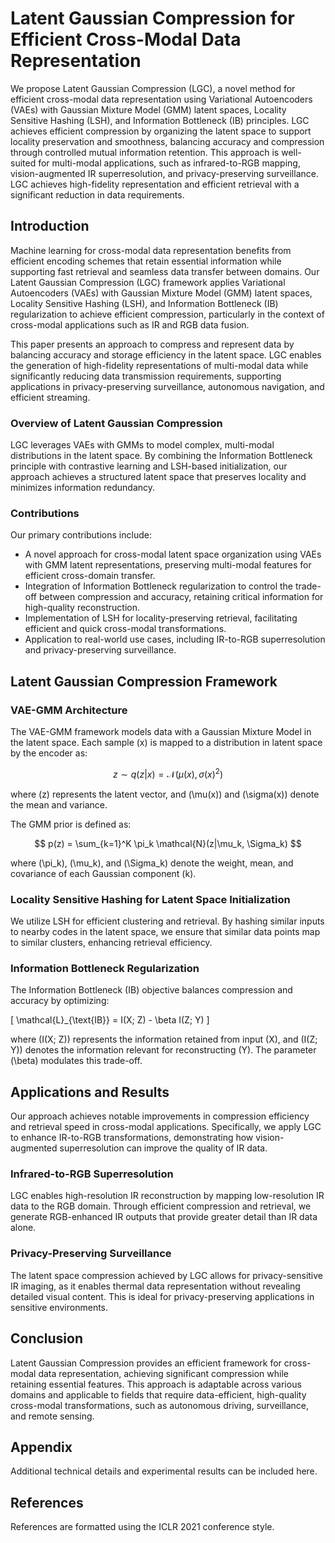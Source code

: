 # Latent Gaussian Compression for Efficient Cross-Modal Data Representation

We propose Latent Gaussian Compression (LGC), a novel method for efficient cross-modal data representation using Variational Autoencoders (VAEs) with Gaussian Mixture Model (GMM) latent spaces, Locality Sensitive Hashing (LSH), and Information Bottleneck (IB) principles. LGC achieves efficient compression by organizing the latent space to support locality preservation and smoothness, balancing accuracy and compression through controlled mutual information retention. This approach is well-suited for multi-modal applications, such as infrared-to-RGB mapping, vision-augmented IR superresolution, and privacy-preserving surveillance. LGC achieves high-fidelity representation and efficient retrieval with a significant reduction in data requirements.

## Introduction

Machine learning for cross-modal data representation benefits from efficient encoding schemes that retain essential information while supporting fast retrieval and seamless data transfer between domains. Our Latent Gaussian Compression (LGC) framework applies Variational Autoencoders (VAEs) with Gaussian Mixture Model (GMM) latent spaces, Locality Sensitive Hashing (LSH), and Information Bottleneck (IB) regularization to achieve efficient compression, particularly in the context of cross-modal applications such as IR and RGB data fusion.

This paper presents an approach to compress and represent data by balancing accuracy and storage efficiency in the latent space. LGC enables the generation of high-fidelity representations of multi-modal data while significantly reducing data transmission requirements, supporting applications in privacy-preserving surveillance, autonomous navigation, and efficient streaming.

### Overview of Latent Gaussian Compression

LGC leverages VAEs with GMMs to model complex, multi-modal distributions in the latent space. By combining the Information Bottleneck principle with contrastive learning and LSH-based initialization, our approach achieves a structured latent space that preserves locality and minimizes information redundancy.

### Contributions

Our primary contributions include:

- A novel approach for cross-modal latent space organization using VAEs with GMM latent representations, preserving multi-modal features for efficient cross-domain transfer.
- Integration of Information Bottleneck regularization to control the trade-off between compression and accuracy, retaining critical information for high-quality reconstruction.
- Implementation of LSH for locality-preserving retrieval, facilitating efficient and quick cross-modal transformations.
- Application to real-world use cases, including IR-to-RGB superresolution and privacy-preserving surveillance.

## Latent Gaussian Compression Framework

### VAE-GMM Architecture

The VAE-GMM framework models data with a Gaussian Mixture Model in the latent space. Each sample \(x\) is mapped to a distribution in latent space by the encoder as:

$$ z \sim q(z|x) = \mathcal{N}(\mu(x), \sigma(x)^2) $$

where \(z\) represents the latent vector, and \(\mu(x)\) and \(\sigma(x)\) denote the mean and variance.

The GMM prior is defined as:

$$ p(z) = \sum_{k=1}^K \pi_k \mathcal{N}(z|\mu_k, \Sigma_k) $$

where \(\pi_k\), \(\mu_k\), and \(\Sigma_k\) denote the weight, mean, and covariance of each Gaussian component \(k\).

### Locality Sensitive Hashing for Latent Space Initialization

We utilize LSH for efficient clustering and retrieval. By hashing similar inputs to nearby codes in the latent space, we ensure that similar data points map to similar clusters, enhancing retrieval efficiency.

### Information Bottleneck Regularization

The Information Bottleneck (IB) objective balances compression and accuracy by optimizing:

\[
\mathcal{L}_{\text{IB}} = I(X; Z) - \beta I(Z; Y)
\]

where \(I(X; Z)\) represents the information retained from input \(X\), and \(I(Z; Y)\) denotes the information relevant for reconstructing \(Y\). The parameter \(\beta\) modulates this trade-off.

## Applications and Results

Our approach achieves notable improvements in compression efficiency and retrieval speed in cross-modal applications. Specifically, we apply LGC to enhance IR-to-RGB transformations, demonstrating how vision-augmented superresolution can improve the quality of IR data.

### Infrared-to-RGB Superresolution

LGC enables high-resolution IR reconstruction by mapping low-resolution IR data to the RGB domain. Through efficient compression and retrieval, we generate RGB-enhanced IR outputs that provide greater detail than IR data alone.

### Privacy-Preserving Surveillance

The latent space compression achieved by LGC allows for privacy-sensitive IR imaging, as it enables thermal data representation without revealing detailed visual content. This is ideal for privacy-preserving applications in sensitive environments.

## Conclusion

Latent Gaussian Compression provides an efficient framework for cross-modal data representation, achieving significant compression while retaining essential features. This approach is adaptable across various domains and applicable to fields that require data-efficient, high-quality cross-modal transformations, such as autonomous driving, surveillance, and remote sensing.

## Appendix

Additional technical details and experimental results can be included here.

## References

References are formatted using the ICLR 2021 conference style.

